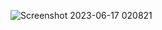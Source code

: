 
![Screenshot 2023-06-17 020821](https://github.com/GempitaRizki/Grab-Other/assets/38187462/67995b8d-39c6-45c4-9d73-92b4d19d340a)
